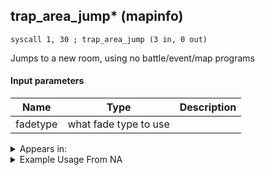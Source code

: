 ## trap_area_jump* (mapinfo)

`syscall 1, 30 ; trap_area_jump (3 in, 0 out)`

Jumps to a new room, using no battle/event/map programs

#### Input parameters
| Name | Type | Description
|------|------|------------
| fadetype   | what fade type to use   | 




<details>
	<summary>Appears in:</summary>

</details>

<details>
	<summary>Example Usage From NA</summary>
```

```
</details>

